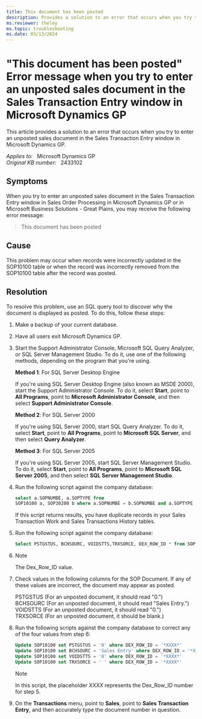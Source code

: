 ```yaml
---
title: This document has been posted 
description: Provides a solution to an error that occurs when you try to enter an unposted sales document in the Sales Transaction Entry window in Microsoft Dynamics GP.
ms.reviewer: theley
ms.topic: troubleshooting
ms.date: 03/13/2024
---
```

# "This document has been posted" Error message when you try to enter an unposted sales document in the Sales Transaction Entry window in Microsoft Dynamics GP

This article provides a solution to an error that occurs when you try to enter an unposted sales document in the Sales Transaction Entry window in Microsoft Dynamics GP.

_Applies to:_ &nbsp; Microsoft Dynamics GP  
_Original KB number:_ &nbsp; 2433102

## Symptoms

When you try to enter an unposted sales document in the Sales Transaction Entry window in Sales Order Processing in Microsoft Dynamics GP or in Microsoft Business Solutions - Great Plains, you may receive the following error message:

> This document has been posted

## Cause

This problem may occur when records were incorrectly updated in the SOP10100 table or when the record was incorrectly removed from the SOP10100 table after the record was posted.

## Resolution

To resolve this problem, use an SQL query tool to discover why the document is displayed as posted. To do this, follow these steps:

1. Make a backup of your current database.
2. Have all users exit Microsoft Dynamics GP.
3. Start the Support Administrator Console, Microsoft SQL Query Analyzer, or SQL Server Management Studio. To do it, use one of the following methods, depending on the program that you're using.

    **Method 1**: For SQL Server Desktop Engine

    If you're using SQL Server Desktop Engine (also known as MSDE 2000), start the Support Administrator Console. To do it, select **Start**, point to **All Programs**, point to **Microsoft Administrator Console**, and then select **Support Administrator Console**.

    **Method 2**: For SQL Server 2000

    If you're using SQL Server 2000, start SQL Query Analyzer. To do it, select **Start**, point to **All Programs**, point to **Microsoft SQL Server**, and then select **Query Analyzer**.

    **Method 3**: For SQL Server 2005  

    If you're using SQL Server 2005, start SQL Server Management Studio. To do it, select **Start**, point to **All Programs**, point to **Microsoft SQL Server 2005**, and then select **SQL Server Management Studio**.

4. Run the following script against the company database:

    ```sql
    select a.SOPNUMBE, a.SOPTYPE from
    SOP10100 a, SOP30200 b where a.SOPNUMBE = b.SOPNUMBE and a.SOPTYPE = b.SOPTYPE
    ```

    If this script returns results, you have duplicate records in your Sales Transaction Work and Sales Transactions History tables.

5. Run the following script against the company database:

    ```sql
    Select PSTGSTUS, BCHSOURC, VOIDSTTS,TRXSORCE, DEX_ROW_ID * from SOP10100 where SOPNUMBE = 'Enter your SOP Document number with issue'
    ```

6. > [!NOTE]
   > The Dex_Row_ID value.
7. Check values in the following columns for the SOP Document. If any of these values are incorrect, the document may appear as posted.

    PSTGSTUS (For an unposted document, it should read "0.")  
    BCHSOURC (For an unposted document, it should read "Sales Entry.")  
    VOIDSTTS (For an unposted document, it should read "0.")  
    TRXSORCE (For an unposted document, it should be blank.)
8. Run the following scripts against the company database to correct any of the four values from step 6:

    ```sql
    Update SOP10100 set PSTGSTUS = '0' where DEX_ROW_ID = '*XXXX*'
    Update SOP10100 set BCHSOURC = 'Sales Entry' where DEX_ROW_ID = '*XXXX*'
    Update SOP10100 set VOIDSTTS = '0' where DEX_ROW_ID = '*XXXX*'
    Update SOP10100 set TRXSORCE = ' ' where DEX_ROW_ID = '*XXXX*'
    ```

    > [!NOTE]
    > In this script, the placeholder *XXXX* represents the Dex_Row_ID number for step 5.
9. On the **Transactions** menu, point to **Sales**, point to **Sales Transaction Entry**, and then accurately type the document number in question.
